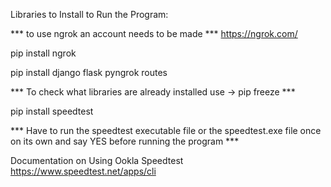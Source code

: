 Libraries to Install to Run the Program:

*** to use ngrok an account needs to be made ***
https://ngrok.com/

pip install ngrok

pip install django flask pyngrok routes



*** To check what libraries are already installed use -> pip freeze ***

pip install speedtest

*** Have to run the speedtest executable file or the speedtest.exe file once on its own and say YES before running the program ***

Documentation on Using Ookla Speedtest
https://www.speedtest.net/apps/cli
